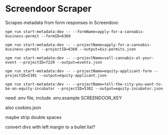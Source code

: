 # Screendoor Scraper

Scrapes metadata from form responses in Screendoor.

`npm run start-metadata:dev -- --formName=apply-for-a-cannabis-business-permit --formID=6360`

`npm run start-metadata:dev -- --projectName=apply-for-a-cannabis-business-permit --projectID=6360 --output=biz-permits.json`

`npm run start-metadata:dev -- --projectName=sell-cannabis-at-your-event --projectID=7229 --output=events.json`

`npm run start-metadata:dev -- --projectName=equity-applicant-form --projectID=5301 --output=equity-applicant.json`

`npm run start-metadata:dev -- --projectName=tell-the-city-you-want-to-be-an-equity-incubator --projectID=5302 --output=equity-incubator.json`

need .env file, include .env.example
SCREENDOOR_KEY

also cookies.json


maybe strip double spaces

convert divs with left margin to a bullet list?
